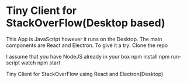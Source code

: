 # Tiny Client for StackOverFlow(Desktop based) 
This App is JavaScript however it runs on the Desktop.  The main components are React and Electron.
To give it a try:
Clone the repo

I assume that you have NodeJS already in your box
npm install
npm run-script watch
npm start



Tiny Client for StackOverFlow using React and Electron(Desktop)
